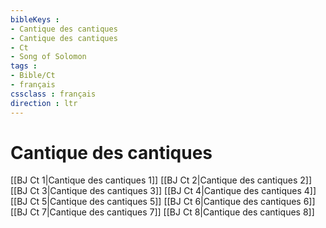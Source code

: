 ```yaml
---
bibleKeys : 
- Cantique des cantiques
- Cantique des cantiques
- Ct
- Song of Solomon
tags : 
- Bible/Ct
- français
cssclass : français
direction : ltr
---
```


# Cantique des cantiques

[[BJ Ct 1|Cantique des cantiques 1]]
[[BJ Ct 2|Cantique des cantiques 2]]
[[BJ Ct 3|Cantique des cantiques 3]]
[[BJ Ct 4|Cantique des cantiques 4]]
[[BJ Ct 5|Cantique des cantiques 5]]
[[BJ Ct 6|Cantique des cantiques 6]]
[[BJ Ct 7|Cantique des cantiques 7]]
[[BJ Ct 8|Cantique des cantiques 8]]
